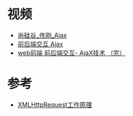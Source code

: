 



# 视频

* [尚硅谷_佟刚_Ajax](https://www.bilibili.com/video/av48353800?from=search&seid=8857909136318659704)
* [前后端交互 Ajax](https://www.bilibili.com/video/BV1EJ411x7GM/?spm_id_from=333.788.videocard.0)
* [web前端 前后端交互- AjaX技术 （完）](https://www.bilibili.com/video/BV11E411e7yF/?spm_id_from=333.788.videocard.0)

# 参考

* [XMLHttpRequest工作原理](https://www.cnblogs.com/cs_net/articles/1820653.html)
